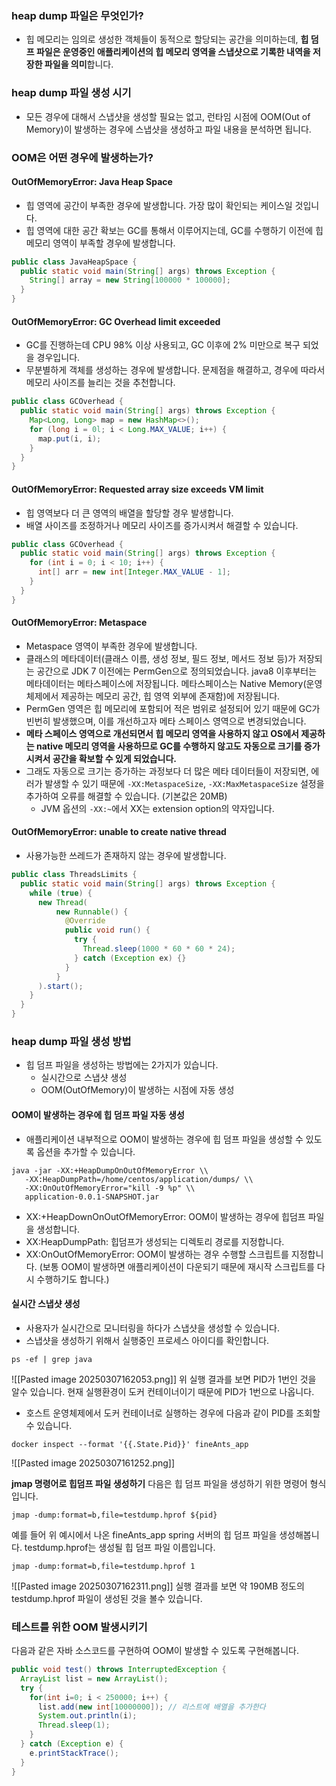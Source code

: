 
### heap dump 파일은 무엇인가?
- 힙 메모리는 임의로 생성한 객체들이 동적으로 할당되는 공간을 의미하는데, **힙 덤프 파일은 운영중인 애플리케이션의 힙 메모리 영역을 스냅샷으로 기록한 내역을 저장한 파일을 의미**합니다.

### heap dump 파일 생성 시기
- 모든 경우에 대해서 스냅샷을 생성할 필요는 없고, 런타임 시점에 OOM(Out of Memory)이 발생하는 경우에 스냅샷을 생성하고 파일 내용을 분석하면 됩니다.

### OOM은 어떤 경우에 발생하는가?
#### OutOfMemoryError: Java Heap Space
- 힙 영역에 공간이 부족한 경우에 발생합니다. 가장 많이 확인되는 케이스일 것입니다.
- 힙 영역에 대한 공간 확보는 GC를 통해서 이루어지는데, GC를 수행하기 이전에 힙 메모리 영역이 부족할 경우에 발생합니다.

```java
public class JavaHeapSpace {
  public static void main(String[] args) throws Exception {
    String[] array = new String[100000 * 100000];
  }
}
```

#### OutOfMemoryError: GC Overhead limit exceeded
- GC를 진행하는데 CPU 98% 이상 사용되고, GC 이후에 2% 미만으로 복구 되었을 경우입니다.
- 무분별하게 객체를 생성하는 경우에 발생합니다. 문제점을 해결하고, 경우에 따라서 메모리 사이즈를 늘리는 것을 추천합니다.
```java
public class GCOverhead {
  public static void main(String[] args) throws Exception {
    Map<Long, Long> map = new HashMap<>();
    for (long i = 0l; i < Long.MAX_VALUE; i++) {
      map.put(i, i);
    }
  }
}
```

#### OutOfMemoryError: Requested array size exceeds VM limit
- 힙 영역보다 더 큰 영역의 배열을 할당할 경우 발생합니다.
- 배열 사이즈를 조정하거나 메모리 사이즈를 증가시켜서 해결할 수 있습니다.
```java
public class GCOverhead {
  public static void main(String[] args) throws Exception {
    for (int i = 0; i < 10; i++) {
      int[] arr = new int[Integer.MAX_VALUE - 1];
    }
  }
}
```

#### OutOfMemoryError: Metaspace
- Metaspace 영역이 부족한 경우에 발생합니다.
- 클래스의 메타데이터(클래스 이름, 생성 정보, 필드 정보, 메서드 정보 등)가 저장되는 공간으로 JDK 7 이전에는 PermGen으로 정의되었습니다. java8 이후부터는 메타데이터는 메타스페이스에 저장됩니다. 메타스페이스는 Native Memory(운영체제에서 제공하는 메모리 공간, 힙 영역 외부에 존재함)에 저장됩니다.
- PermGen 영역은 힙 메모리에 포함되어 적은 범위로 설정되어 있기 때문에 GC가 빈번히 발생했으며, 이를 개선하고자 메타 스페이스 영역으로 변경되었습니다.
- **메타 스페이스 영역으로 개선되면서 힙 메모리 영역을 사용하지 않고 OS에서 제공하는 native 메모리 영역을 사용하므로 GC를 수행하지 않고도 자동으로 크기를 증가시켜서 공간을 확보할 수 있게 되었습니다.**
- 그래도 자동으로 크기는 증가하는 과정보다 더 많은 메타 데이터들이 저장되면, 에러가 발생할 수 있기 때문에 `-XX:MetaspaceSize`, `-XX:MaxMetaspaceSize` 설정을 추가하여 오류를 해결할 수 있습니다. (기본값은 20MB)
	- JVM 옵션의 `-XX:~`에서 XX는 extension option의 약자입니다.


#### OutOfMemoryError: unable to create native thread
- 사용가능한 쓰레드가 존재하지 않는 경우에 발생합니다.
```java
public class ThreadsLimits {
  public static void main(String[] args) throws Exception {
    while (true) {
      new Thread(
          new Runnable() {
            @Override
            public void run() {
              try {
                Thread.sleep(1000 * 60 * 60 * 24);
              } catch (Exception ex) {}
            }
          }
      ).start();
    }
  }
}
```

### heap dump 파일 생성 방법
- 힙 덤프 파일을 생성하는 방법에는 2가지가 있습니다.
	- 실시간으로 스냅샷 생성
	- OOM(OutOfMemory)이 발생하는 시점에 자동 생성

#### OOM이 발생하는 경우에 힙 덤프 파일 자동 생성
- 애플리케이션 내부적으로 OOM이 발생하는 경우에 힙 덤프 파일을 생성할 수 있도록 옵션을 추가할 수 있습니다.
```shell
java -jar -XX:+HeapDumpOnOutOfMemoryError \\
   -XX:HeapDumpPath=/home/centos/application/dumps/ \\
   -XX:OnOutOfMemoryError="kill -9 %p" \\
   application-0.0.1-SNAPSHOT.jar
```
- XX:+HeapDownOnOutOfMemoryError: OOM이 발생하는 경우에 힙덤프 파일을 생성합니다.
- XX:HeapDumpPath: 힙덤프가 생성되는 디렉토리 경로를 지정합니다.
- XX:OnOutOfMemoryError: OOM이 발생하는 경우 수행할 스크립트를 지정합니다. (보통 OOM이 발생하면 애플리케이션이 다운되기 때문에 재시작 스크립트를 다시 수행하기도 합니다.)

#### 실시간 스냅샷 생성
- 사용자가 실시간으로 모니터링을 하다가 스냅샷을 생성할 수 있습니다.
- 스냅샷을 생성하기 위해서 실행중인 프로세스 아이디를 확인합니다.
```shell
ps -ef | grep java
``` 
![[Pasted image 20250307162053.png]]
위 실행 결과를 보면 PID가 1번인 것을 알수 있습니다. 현재 실행환경이 도커 컨테이너이기 때문에 PID가 1번으로 나옵니다.


- 호스트 운영체제에서 도커 컨테이너로 실행하는 경우에 다음과 같이 PID를 조회할 수 있습니다.
```shell
docker inspect --format '{{.State.Pid}}' fineAnts_app
```
![[Pasted image 20250307161252.png]]
  
**jmap 명령어로 힙덤프 파일 생성하기**
다음은 힙 덤프 파일을 생성하기 위한 명령어 형식입니다.
```shell
jmap -dump:format=b,file=testdump.hprof ${pid}
```

예를 들어 위 예시에서 나온 fineAnts_app spring 서버의 힙 덤프 파일을 생성해봅니다. testdump.hprof는 생성될 힙 덤프 파일 이름입니다.
```shell
jmap -dump:format=b,file=testdump.hprof 1
```
![[Pasted image 20250307162311.png]]
실행 결과를 보면 약 190MB 정도의 testdump.hprof 파일이 생성된 것을 볼수 있습니다.

### 테스트를 위한 OOM 발생시키기
다음과 같은 자바 소스코드를 구현하여 OOM이 발생할 수 있도록 구현해봅니다.
```java
public void test() throws InterruptedException {
  ArrayList list = new ArrayList();
  try {
    for(int i=0; i < 250000; i++) {
      list.add(new int[10000000]); // 리스트에 배열을 추가한다
      System.out.println(i);
      Thread.sleep(1);
    }
  } catch (Exception e) {
    e.printStackTrace();
  }
}
```






